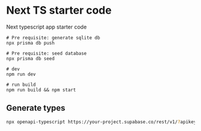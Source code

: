 # Next TS starter code

Next typescript app starter code

```shell
# Pre requisite: generate sqlite db
npx prisma db push

# Pre requisite: seed database
npx prisma db seed

# dev
npm run dev

# run build
npm run build && npm start
```

## Generate types

```bash
npx openapi-typescript https://your-project.supabase.co/rest/v1/?apikey=your-anon-key --output types/supabase.ts
```
